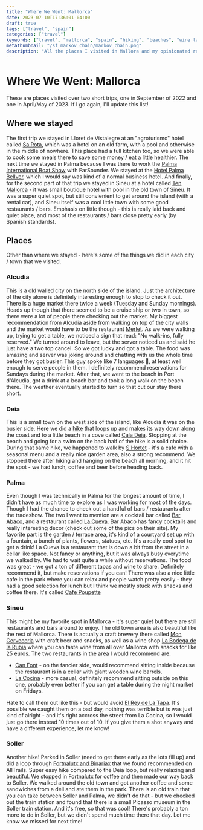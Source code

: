 ```yaml
---
title: "Where We Went: Mallorca"
date: 2023-07-10T17:36:01-04:00
draft: true
tags: ["travel", "spain"]
categories: ["travel"]
keywords: ["travel", "mallorca", "spain", "hiking", "beaches", "wine tasting", "restaurants", "cafes"]
metathumbnail: "/sf_markov_chain/markov_chain.png"
description: "All the places I visited in Mallora and my opinionated reviews of them. Including hikes, wine tastings, cafes, restaurants, and beaches."
---
```


# Where We Went: Mallorca
These are places visited over two short trips, one in September of 2022 and one
in April/May of 2023. If I go again, I'll update this list!

## Where we stayed
The first trip we stayed in Lloret de Vistalegre at an "agroturismo" hotel
called [Sa Rota](https://sa-rota.com/en/home-2/), which was a hotel on an old
farm, with a pool and otherwise in the middle of nowhere. This place had a full
kitchen too, so we were able to cook some meals there to save some money / eat
a little healthier.
The next time we stayed in Palma because I was there to work the
[Palma International Boat Show](https://palmainternationalboatshow.com/en/)
with FarSounder. We stayed at the [Hotel Palma Bellver](https://www.melia.com/en/hotels/spain/majorca/hotel-palma-bellver-by-melia), which I would say was kind of a normal business hotel.
And finally, for the second part of that trip we stayed in Sineu at a hotel called [Ten Mallorca](https://www.tenmallorca.com/) - it was small boutique hotel with pool in the old town of Sineu. It was a super quiet spot, but still convienient to get around the island (with a rental car), and Sineu itself was a cool little town with some good restaurants / bars. Emphasis on little though - this is really laid back and quiet place, and most of the restaurants / bars close pretty early (by Spanish standards).

## Places
Other than where we stayed - here's some of the things we did in each city /
town that we visited.

### Alcudia
This is a old walled city on the north side of the island. Just the architecture of the city alone is definitely interesting enough to stop to check it out. There is a huge market there twice a week (Tuesday and Sunday mornings). Heads up though that there seemed to be a cruise ship or two in town, so there were a lot of people there checking out the market.
My biggest recommendation from Alcudia aside from walking on top of the city walls and the market would have to be the restaurant [Merlet](https://merlet-restaurante-de-tapas-alcudia.negocio.site/). As we were walking up, trying to get a table, we noticed a sign that read: "No walk-ins, fully reserved." We turned around to leave, but the server noticed us and said he just have a two top cancel. So we got lucky and got a table. The food was amazing and server was joking around and chatting with us the whole time before they got busier. This guy spoke like 7 languages 🤯, at least well enough to serve people in them. I definitely recommend
reservations for Sundays during the market. 
After that, we went to the beach in Port d'Alcudia, got a drink at a beach bar and took a long walk on the beach there. The weather eventually started to turn so that cut our stay there short.

### Deia
This is a small town on the west side of the island, like Alcudia it was on the busier side. Here we did a [hike](https://www.alltrails.com/explore/trail/spain/mallorca/deia-bens-d-avall-llucalcari-via-gr-221?u=i) that loops up and makes its way down along the coast and to a little beach in a cove called [Cala Deia](https://www.abc-mallorca.com/cala-deia/). Stopping at the beach and going for a swim on the back half of the hike is a solid choice.
During that same hike, we happened to walk by [S'Hortet](https://llunadenit.wixsite.com/hortet) - it's a cafe with a seasonal menu and a really nice garden area, also a strong recommend. We stopped there after hiking and hanging on the beach all morning, and it hit the spot - we had lunch, coffee and beer before heading back.

### Palma
Even though I was technically in Palma for the longest amount of time, I didn't
have as much time to explore as I was working for most of the days. Though I had the chance to check out a handful of bars / restaurants after the tradeshow. The two I want to mention are a cocktail bar called [Bar Abaco](https://bar-abaco.es/inicio/), and a restaurant called [La Cueva](https://goo.gl/maps/rhDkAmvYHsh11Zwz7). Bar Abaco has fancy cocktails and really interesting decor (check out some of the pics on their site). My favorite part is the garden / terrace area, it's kind of a courtyard set up with a fountain, a bunch of plants, flowers, statues, etc. It's a really cool spot to get a drink!
La Cueva is a restaurant that is down a bit from the street in a cellar like space. Not fancy or anything, but it was always busy everytime we walked by. We had to wait quite a while without reservations. The food was great - we got a ton of different tapas and wine to share. Definitely recommend it, but make reservations if you can!
There was also a nice little cafe in the park where you can relax and people watch pretty easily - they had a good selection for lunch but I think we mostly stuck with snacks and coffee there. It's called [Cafe Poupette](https://bananaclipgroup.com/cafe-poupette/)

### Sineu
This might be my favorite spot in Mallorca - it's super quiet but there are still restaurants and bars around to enjoy. The old town area is also beautiful like the rest of Mallorca. There is actually a craft brewery there called [Mon Cerveceria](http://cervesamon.es/) with craft beer and snacks, as well as a wine shop [La Bodega de la Rubia](https://bodega-de-la-rubia.com/en/) where you can taste wine from all over Mallorca with snacks for like 25 euros. The two restaurants in the area I would recommend are: 
- [Can Font](https://en.canfontsineu.com) - on the fancier side, would recommend sitting inside because the restaurant is in a cellar with giant wooden wine barrels.
- [La Cocina](https://www.facebook.com/LaCocina.Sineu) - more casual, definitely recommend sitting outside on this one, probably even better if you can get a table during the night market on Fridays.

Hate to call them out like this - but would avoid [El Rey de La Tapa](https://elreydelatapa.business.site/). It's possible we caught them on a bad day, nothing was terrible but is was just kind of alright - and it's right accross the street from La Cocina, so I would just go there instead 10 times out of 10. If you give them a shot anyway and have a different experience, let me know!

### Soller
Another hike! Parked in Soller (need to get there early as the lots fill up) and did a loop through [Fortnalutx and Binariax](https://www.alltrails.com/explore/trail/spain/mallorca/soller-fortnalux-biniaraix?u=i) that we found recommended on AllTrails. Super easy hike compared to the Deia loop, but really relaxing and beautiful. We stopped in Fortnalutx for coffee and then made our way back to Soller. We walked around the old town and got another coffee and some sandwiches from a deli and ate them in the park. There is an old train that you can take between Soller and Palma, we didn't do that - but we checked out the train station and found that there is a small Picasso museum in the Soller train station. And it's free, so that was cool! There's probably a ton more to do in Soller, but we didn't spend much time there that day. Let me know we missed for next time!
